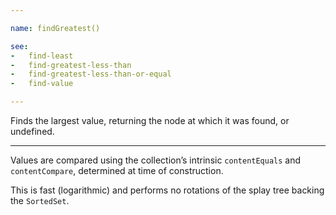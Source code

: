 ```yaml
---

name: findGreatest()

see:
-   find-least
-   find-greatest-less-than
-   find-greatest-less-than-or-equal
-   find-value

---
```


Finds the largest value, returning the node at which it was found, or undefined.

---

Values are compared using the collection’s intrinsic `contentEquals` and
`contentCompare`, determined at time of construction.

This is fast (logarithmic) and performs no rotations of the splay tree backing
the `SortedSet`.

